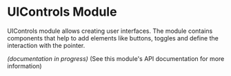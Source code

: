 # UIControls Module

UIControls module allows creating user interfaces. The module contains components that help to add elements like buttons, toggles and define the interaction with the pointer.

_(documentation in progress)_
(See this module's API documentation for more information)
<!-- TO DO -->